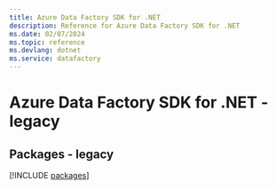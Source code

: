 ```yaml
---
title: Azure Data Factory SDK for .NET
description: Reference for Azure Data Factory SDK for .NET
ms.date: 02/07/2024
ms.topic: reference
ms.devlang: dotnet
ms.service: datafactory
---
```

# Azure Data Factory SDK for .NET - legacy
## Packages - legacy
[!INCLUDE [packages](data-factory-index.md)]